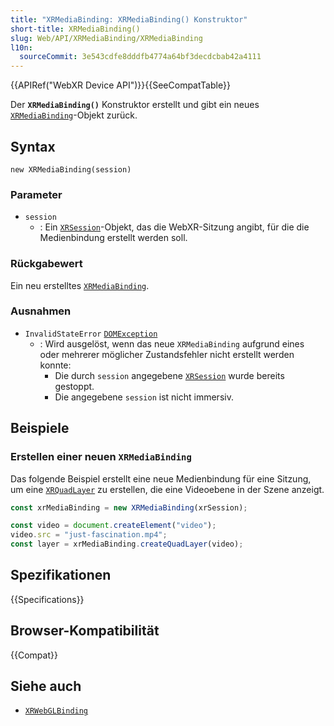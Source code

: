 ```yaml
---
title: "XRMediaBinding: XRMediaBinding() Konstruktor"
short-title: XRMediaBinding()
slug: Web/API/XRMediaBinding/XRMediaBinding
l10n:
  sourceCommit: 3e543cdfe8dddfb4774a64bf3decdcbab42a4111
---
```


{{APIRef("WebXR Device API")}}{{SeeCompatTable}}

Der **`XRMediaBinding()`** Konstruktor erstellt und gibt ein neues [`XRMediaBinding`](/de/docs/Web/API/XRMediaBinding)-Objekt zurück.

## Syntax

```js-nolint
new XRMediaBinding(session)
```

### Parameter

- `session`
  - : Ein [`XRSession`](/de/docs/Web/API/XRSession)-Objekt, das die WebXR-Sitzung angibt, für die die Medienbindung erstellt werden soll.

### Rückgabewert

Ein neu erstelltes [`XRMediaBinding`](/de/docs/Web/API/XRMediaBinding).

### Ausnahmen

- `InvalidStateError` [`DOMException`](/de/docs/Web/API/DOMException)
  - : Wird ausgelöst, wenn das neue `XRMediaBinding` aufgrund eines oder mehrerer möglicher Zustandsfehler nicht erstellt werden konnte:
    - Die durch `session` angegebene [`XRSession`](/de/docs/Web/API/XRSession) wurde bereits gestoppt.
    - Die angegebene `session` ist nicht immersiv.

## Beispiele

### Erstellen einer neuen `XRMediaBinding`

Das folgende Beispiel erstellt eine neue Medienbindung für eine Sitzung, um eine [`XRQuadLayer`](/de/docs/Web/API/XRQuadLayer) zu erstellen, die eine Videoebene in der Szene anzeigt.

```js
const xrMediaBinding = new XRMediaBinding(xrSession);

const video = document.createElement("video");
video.src = "just-fascination.mp4";
const layer = xrMediaBinding.createQuadLayer(video);
```

## Spezifikationen

{{Specifications}}

## Browser-Kompatibilität

{{Compat}}

## Siehe auch

- [`XRWebGLBinding`](/de/docs/Web/API/XRWebGLBinding)
